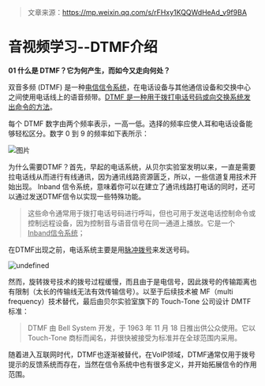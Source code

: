 > 文章来源：https://mp.weixin.qq.com/s/rFHxy1KQQWdHeAd_v9f9BA

# 音视频学习--DTMF介绍

**01 什么是 DTMF？它为何产生，而如今又走向何处？**

双音多频 (DTMF) 是一种<u>电信信令系统</u>，在电话设备与其他通信设备和交换中心之间使用电话线上的语音频带。<u>DTMF 是一种用于拨打电话号码或向交换系统发出命令的方法</u>。

每个 DTMF 数字由两个频率表示，一高一低。选择的频率应使人耳和电话设备能够轻松区分。数字 0 到 9 的频率如下表所示：

![图片](https://mmbiz.qpic.cn/mmbiz_png/CmsibKlb9EkhDvMH1q8S8jnTeLV6hic4NuLHzAv2nO7zyibt8HWOIP4JkCtSXG4GPWWbg3N4vkRRwzvMcM7cKgy7Q/640?wx_fmt=png&tp=webp&wxfrom=5&wx_lazy=1&wx_co=1)

为什么需要DTMF？首先，早起的电话系统，从贝尔实验室发明以来，一直是需要拉电话线从而进行有线通讯，因为通讯线路资源匮乏，所以，一些信道复用技术开始出现。 Inband 信令系统，意味着你可以在建立了通讯线路打电话的同时，还可以通过发送DTMF信令以实现一些特殊功能。

> 这些命令通常用于拨打电话号码进行呼叫，但也可用于发送电话控制命令或控制远程设备，因为控制音与语音信号在同一通道上播放。它是一个<u>Inband信令系统</u>；



在DTMF出现之前，电话系统主要是用[脉冲拨号](https://zh.wikipedia.org/wiki/%E8%84%89%E5%86%B2%E6%8B%A8%E5%8F%B7)来发送号码。

![undefined](https://upload.wikimedia.org/wikipedia/commons/2/21/Model500Telephone1951.jpg)

然而，旋转拨号技术的拨号过程缓慢，而且由于是电信号，因此拨号的传输距离也有限制（太长的传输线无法有效传输信号）。以至于后续技术被 MF（multi frequency）技术替代，最后由贝尔实验室旗下的 Touch-Tone 公司设计 DMTF标准：

> DTMF 由 Bell System 开发，于 1963 年 11 月 18 日推出供公众使用。它以 Touch-Tone 商标而闻名，并很快被接受为标准并在全球范围内采用。

随着进入互联网时代，DTMF也逐渐被替代，在VoIP领域，DTMF通常仅用于拨号提示的反馈系统而存在，当然在信令系统中也有很多定义，并开始拓展信令的作用范围。